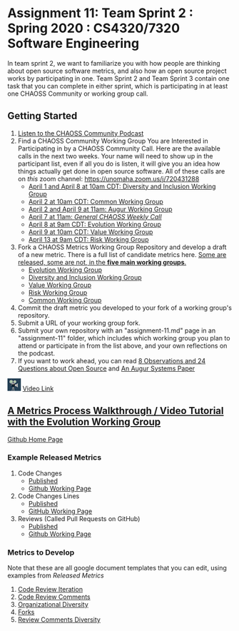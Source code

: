# Assignment 11: Team Sprint 2 : Spring 2020 : CS4320/7320 Software Engineering

In team sprint 2, we want to familiarize you with how people are thinking about open source software metrics, and also how an open source project works by participating in one. Team Sprint 2 and Team Sprint 3 contain one task that you can complete in either sprint, which is participating in at least one CHAOSS Community or working group call. 

## Getting Started
1. [Listen to the CHAOSS Community Podcast](../lecture-notes/19.-the-chaoss-podcast.mp3)
2. Find a CHAOSS Community Working Group You are Interested in Participating in by a CHAOSS Community Call. Here are the available calls in the next two weeks.  Your name will need to show up in the participant list, even if all you do is listen, it will give you an idea how things actually get done in open source software. All of these calls are on *this* zoom channel: https://unomaha.zoom.us/j/720431288 
    - [April 1 and April 8 at 10am CDT: Diversity and Inclusion Working Group](https://docs.google.com/document/d/1MzDk84BL7FfHDxbFxJz39M72V2Hfc5Y6oCPhOl6woxo/edit)
    - [April 2 at 10am CDT: Common Working Group](https://docs.google.com/document/d/1xsii5tfmmDwWpuhrFcBJMeYeT3RipJdiCdHrbi0NalQ/edit#heading=h.n3rh3l1y6dv7)
    - [April 2 and April 9 at 11am: Augur Working Group](https://docs.google.com/document/d/1zo53hswG_ck9kC5vxVIHHNGHdSr4D3mie0lpXjoGH70/edit#heading=h.my5inrpj9myq)
    - [April 7 at 11am: *General CHAOSS Weekly Call*](https://docs.google.com/document/d/1PMDWc6xMe0fNE7shxTK5_HE_ykRBG5w55_Zx5hvzsEY/edit)
    - [April 8 at 9am CDT: Evolution Working Group](https://docs.google.com/document/d/1MzDk84BL7FfHDxbFxJz39M72V2Hfc5Y6oCPhOl6woxo/edit)
    - [April 9 at 10am CDT: Value Working Group](https://docs.google.com/document/d/1iqIMpLBwuKSnE0BbQTgbsb9Im87IoN7IUzukochClCw/edit)
    - [April 13 at 9am CDT: Risk Working Group](https://docs.google.com/document/d/1iqIMpLBwuKSnE0BbQTgbsb9Im87IoN7IUzukochClCw/edit)
3. Fork a CHAOSS Metrics Working Group Repository and develop a draft of a new metric. There is a full list of candidate metrics here. [Some are released, some are not, in the **five main working groups**.](https://docs.google.com/spreadsheets/d/1oglcfYfvBX0mRNA_KgjpcgkRp8_ksx2q_n7a9V0Z9ZM/edit?usp=sharing)
    - [Evolution Working Group](https://github.com/chaoss/wg-evolution)
    - [Diversity and Inclusion Working Group](https://github.com/chaoss/wg-diversity-inclusion)
    - [Value Working Group](https://github.com/chaoss/wg-value)
    - [Risk Working Group](https://github.com/chaoss/wg-risk)
    - [Common Working Group](https://github.com/chaoss/wg-common)
4. Commit the draft metric you developed to your fork of a working group's repository. 
5. Submit a URL of your working group fork. 
6. Submit your own repository with an "assignment-11.md" page in an "assignment-11" folder, which includes which working group you plan to attend or participate in from the list above, and your own reflections on the podcast.
7. If you want to work ahead, you can read [8 Observations and 24 Questions about Open Source](../readings/24Questions.pdf) and [An Augur Systems Paper](../readings/augur_paper.pdf) 


![video](../video.jpeg) [Video Link]()
## [A Metrics Process Walkthrough / Video Tutorial with the Evolution Working Group]()
[Github Home Page](https://github.com/chaoss/wg-evolution)

### Example Released Metrics
1. Code Changes
    - [Published](https://chaoss.community/metric-code-changes/)
    - [Github Working Page](https://github.com/chaoss/wg-evolution/blob/master/metrics/Code_Changes.md)
2. Code Changes Lines
    - [Published](https://chaoss.community/metric-code-changes-lines/)
    - [GitHub Working Page](https://github.com/chaoss/wg-evolution/blob/master/metrics/Code_Changes_Lines.md)
3. Reviews (Called Pull Requests on GitHub)
    - [Published](https://chaoss.community/metric-reviews/)
    - [Github Working Page](https://github.com/chaoss/wg-evolution/blob/master/metrics/Reviews.md)

### Metrics to Develop
Note that these are all google document templates that you can edit, using examples from *Released Metrics*
1. [Code Review Iteration](https://docs.google.com/document/d/1hZQ4--gga2OSVhrTrCCIg3ecPjcm7itJFtQ080e92bI/edit)
2. [Code Review Comments](https://docs.google.com/document/d/1SpOiCB9Pkx63iHa0LBLKU9gAJiT82230t_T2_Q3NqBY/edit)
3. [Organizational Diversity](https://docs.google.com/document/d/1vNCWc2t5CwJEIOjXGGDkfSfi1ZY_vYQYCNafknVde44/edit)
4. [Forks](https://docs.google.com/document/d/1KDEQPQooYihIAVLoVTwVrF-4cE259xfqZBMYX9bhyG8/edit)
5. [Review Comments Diversity](https://docs.google.com/document/d/104dby2llKERMWI4c21ifz0g8sP5heU2JfIX0-x_cKsA/edit)
